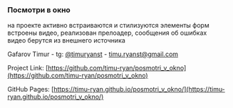### Посмотри в окно
на проекте активно встраиваются и стилизуются элементы форм  
встроены видео, реализован прелоадер, сообщения об ошибках  
видео берутся из внешнего источника

Gafarov Timur - tg: [@timuryanst](https://t.me/timuryanst) - timu.ryanst@gmail.com

Project Link: [https://github.com/timu-ryan/posmotri_v_okno](https://github.com/timu-ryan/posmotri_v_okno)

GitHub Pages: [https://timu-ryan.github.io/posmotri_v_okno/](https://timu-ryan.github.io/posmotri_v_okno/)